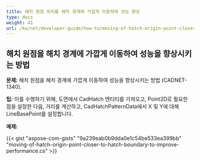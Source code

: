 ```yaml
---
title: 해치 원점 위치를 해치 경계에 가깝게 이동하여 성능 향상
type: docs
weight: 41
url: /ko/net/developer-guide/how-to/moving-of-hatch-origin-point-closer-to-hatch-boundary-to-improve-performance/
---
```


## **해치 원점을 해치 경계에 가깝게 이동하여 성능을 향상시키는 방법**

**문제:** 해치 원점을 해치 경계에 가깝게 이동하여 성능을 향상시키는 방법 (CADNET-1340).

**팁:** 이를 수행하기 위해, 도면에서 CadHatch 엔티티를 가져오고, Point2D로 필요한 점을 설정한 다음, 거리를 계산하고, CadHatchPatternData에서 X 및 Y에 대해 LineBasePoint를 설정합니다.

**예제:**

{{< gist "aspose-com-gists" "9a239eab0b9dda0e1c54be533ea399bb" "moving-of-hatch-origin-point-closer-to-hatch-boundary-to-improve-performance.cs" >}}

